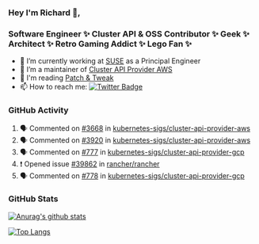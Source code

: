 ### Hey I'm Richard 👋, 

<h3 align="left">Software Engineer ✨ Cluster API & OSS Contributor ✨ Geek ✨ Architect ✨ Retro Gaming Addict ✨ Lego Fan ✨</h3>

- 🔭 I’m currently working at [SUSE](https://www.suse.com/) as a Principal Engineer
- 👯 I’m a maintainer of [Cluster API Provider AWS](https://github.com/kubernetes-sigs/cluster-api-provider-aws)
- 💬 I'm reading [Patch & Tweak](https://bjooks.com/products/patch-tweak-exploring-modular-synthesis)
- 📫 How to reach me: [![Twitter Badge](https://img.shields.io/badge/-@fruit_case-00acee?style=flat&logo=Twitter&logoColor=white)](https://twitter.com/intent/follow?screen_name=fruit_case "Follow on Twitter")

### GitHub Activity 

<!--START_SECTION:activity-->
1. 🗣 Commented on [#3668](https://github.com/kubernetes-sigs/cluster-api-provider-aws/issues/3668) in [kubernetes-sigs/cluster-api-provider-aws](https://github.com/kubernetes-sigs/cluster-api-provider-aws)
2. 🗣 Commented on [#3920](https://github.com/kubernetes-sigs/cluster-api-provider-aws/issues/3920) in [kubernetes-sigs/cluster-api-provider-aws](https://github.com/kubernetes-sigs/cluster-api-provider-aws)
3. 🗣 Commented on [#777](https://github.com/kubernetes-sigs/cluster-api-provider-gcp/issues/777) in [kubernetes-sigs/cluster-api-provider-gcp](https://github.com/kubernetes-sigs/cluster-api-provider-gcp)
4. ❗️ Opened issue [#39862](https://github.com/rancher/rancher/issues/39862) in [rancher/rancher](https://github.com/rancher/rancher)
5. 🗣 Commented on [#778](https://github.com/kubernetes-sigs/cluster-api-provider-gcp/issues/778) in [kubernetes-sigs/cluster-api-provider-gcp](https://github.com/kubernetes-sigs/cluster-api-provider-gcp)
<!--END_SECTION:activity-->

### GitHub Stats

[![Anurag's github stats](https://github-readme-stats.vercel.app/api?username=richardcase&count_private=true&show_icons=true)](https://github.com/anuraghazra/github-readme-stats)

[![Top Langs](https://github-readme-stats.vercel.app/api/top-langs/?username=richardcase&hide=html&layout=compact)](https://github.com/anuraghazra/github-readme-stats)
